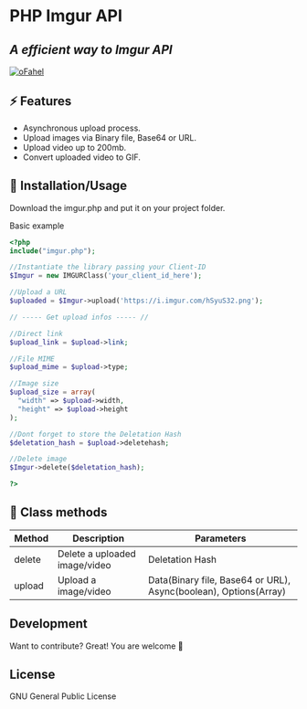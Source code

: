 # PHP Imgur API

## _A efficient way to Imgur API_

[![oFahel](https://i.imgur.com/hSyuS32.png)](https://github.com/ofahel/)

## ⚡ Features

- Asynchronous upload process.
- Upload images via Binary file, Base64 or URL.
- Upload video up to 200mb.
- Convert uploaded video to GIF.

## 🎉 Installation/Usage

Download the imgur.php and put it on your project folder.


Basic example
```php
<?php
include("imgur.php");

//Instantiate the library passing your Client-ID
$Imgur = new IMGURClass('your_client_id_here');

//Upload a URL
$uploaded = $Imgur->upload('https://i.imgur.com/hSyuS32.png');

// ----- Get upload infos ----- //

//Direct link
$upload_link = $upload->link;

//File MIME
$upload_mime = $upload->type;

//Image size
$upload_size = array(
  "width" => $upload->width,
  "height" => $upload->height
);

//Dont forget to store the Deletation Hash
$deletation_hash = $upload->deletehash;

//Delete image
$Imgur->delete($deletation_hash);

?>
```

## 📄 Class methods

| Method    | Description                            | Parameters                                                        |
|-----------|----------------------------------------|------------                                                       |
| delete    | Delete a uploaded image/video          | Deletation Hash                                                   |
| upload    | Upload a image/video                 | Data(Binary file, Base64 or URL), Async(boolean), Options(Array)  |


## Development

Want to contribute? Great!
You are welcome 🥳

## License

GNU General Public License
